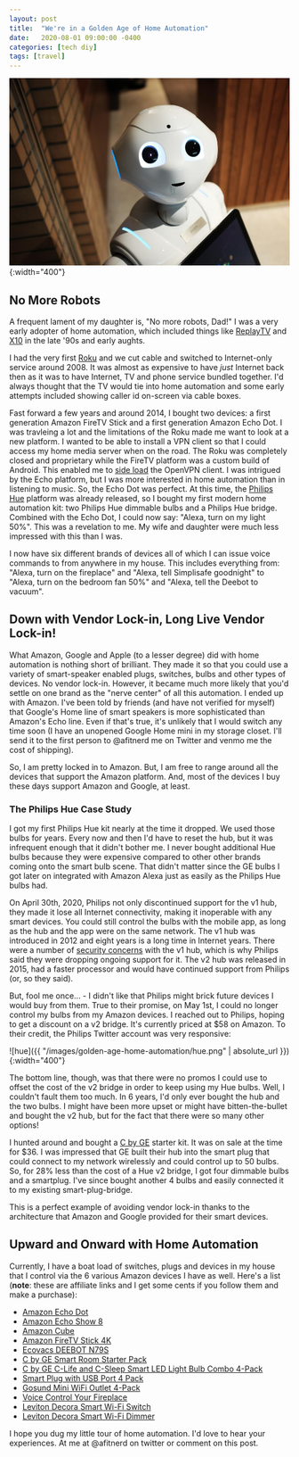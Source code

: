 ```yaml
---
layout: post
title:  "We're in a Golden Age of Home Automation"
date:   2020-08-01 09:00:00 -0400
categories: [tech diy]
tags: [travel]
---
```


![robot](/images/golden-age-home-automation/robot.jpg){:width="400"}

## No More Robots

A frequent lament of my daughter is, "No more robots, Dad!" I was a very early adopter of home automation, which included things like [ReplayTV](https://en.wikipedia.org/wiki/ReplayTV) and [X10](https://en.wikipedia.org/wiki/X10_(industry_standard)) in the late '90s and early aughts.

I had the very first [Roku](https://en.wikipedia.org/wiki/Roku#First_generation) and we cut cable and switched to Internet-only service around 2008. It was almost as expensive to have *just* Internet back then as it was to have Internet, TV and phone service bundled together. I'd always thought that the TV would tie into home automation and some early attempts included showing caller id on-screen via cable boxes.

Fast forward a few years and around 2014, I bought two devices: a first generation Amazon FireTV Stick and a first generation Amazon Echo Dot. I was travleing a lot and the limitations of the Roku made me want to look at a new platform. I wanted to be able to install a VPN client so that I could access my home media server when on the road. The Roku was completely closed and proprietary while the FireTV platform was a custom build of Android. This enabled me to [side load](https://en.wikipedia.org/wiki/Sideloading) the OpenVPN client. I was intrigued by the Echo platform, but I was more interested in home automation than in listening to music. So, the Echo Dot was perfect. At this time, the [Philips Hue](https://en.wikipedia.org/wiki/Philips_Hue) platform was already released, so I bought my first modern home automation kit: two Philips Hue dimmable bulbs and a Philips Hue bridge. Combined with the Echo Dot, I could now say: "Alexa, turn on my light 50%". This was a revelation to me. My wife and daughter were much less impressed with this than I was.

I now have six different brands of devices all of which I can issue voice commands to from anywhere in my house. This includes everything from: "Alexa, turn on the fireplace" and "Alexa, tell Simplisafe goodnight" to "Alexa, turn on the bedroom fan 50%" and "Alexa, tell the Deebot to vacuum".

## Down with Vendor Lock-in, Long Live Vendor Lock-in!

What Amazon, Google and Apple (to a lesser degree) did with home automation is nothing short of brilliant. They made it so that you could use a variety of smart-speaker enabled plugs, switches, bulbs and other types of devices. No vendor lock-in. However, it became much more likely that you'd settle on one brand as the "nerve center" of all this automation. I ended up with Amazon. I've been told by friends (and have not verified for myself) that Google's Home line of smart speakers is more sophisticated than Amazon's Echo line. Even if that's true, it's unlikely that I would switch any time soon (I have an unopened Google Home mini in my storage closet. I'll send it to the first person to @afitnerd me on Twitter and venmo me the cost of shipping).

So, I am pretty locked in to Amazon. But, I am free to range around all the devices that support the Amazon platform. And, most of the devices I buy these days support Amazon and Google, at least.

### The Philips Hue Case Study

I got my first Philips Hue kit nearly at the time it dropped. We used those bulbs for years. Every now and then I'd have to reset the hub, but it was infrequent enough that it didn't bother me. I never bought additional Hue bulbs because they were expensive compared to other other brands coming onto the smart bulb scene. That didn't matter since the GE bulbs I got later on integrated with Amazon Alexa just as easily as the Philips Hue bulbs had.


On April 30th, 2020, Philips not only discontinued support for the v1 hub, they made it lose all Internet connectivity, making it inoperable with any smart devices. You could still control the bulbs with the mobile app, as long as the hub and the app were on the same network. The v1 hub was introduced in 2012 and eight years is a long time in Internet years. There were a number of [security concerns](https://en.wikipedia.org/wiki/Philips_Hue#Security_concern) with the v1 hub, which is why Philips said they were dropping ongoing support for it. The v2 hub was released in 2015, had a faster processor and would have continued support from Philips (or, so they said).

But, fool me once... - I didn't like that Philips might brick future devices I would buy from them. True to their promise, on May 1st, I could no longer control my bulbs from my Amazon devices. I reached out to Philips, hoping to get a discount on a v2 bridge. It's currently priced at $58 on Amazon. To their credit, the Philips Twitter account was very responsive:

![hue]({{ "/images/golden-age-home-automation/hue.png" | absolute_url }}){:width="400"}

The bottom line, though, was that there were no promos I could use to offset the cost of the v2 bridge in order to keep using my Hue bulbs. Well, I couldn't fault them too much. In 6 years, I'd only ever bought the hub and the two bulbs. I might have been more upset or might have bitten-the-bullet and bought the v2 hub, but for the fact that there were so many other options!

I hunted around and bought a [C by GE](https://www.bestbuy.com/site/c-by-ge-soft-white-a-19-4-pack-smart-plug-white/6373503.p?skuId=6373503) starter kit. It was on sale at the time for $36. I was impressed that GE built their hub into the smart plug that could connect to my network wirelessly and could control up to 50 bulbs. So, for 28% less than the cost of a Hue v2 bridge, I got four dimmable bulbs and a smartplug. I've since bought another 4 bulbs and easily connected it to my existing smart-plug-bridge.

This is a perfect example of avoiding vendor lock-in thanks to the architecture that Amazon and Google provided for their smart devices.

## Upward and Onward with Home Automation

Currently, I have a boat load of switches, plugs and devices in my house that I control via the 6 various Amazon devices I have as well. Here's a list (**note**: these are affiliate links and I get some cents if you follow them and make a purchase):

* [Amazon Echo Dot](https://www.amazon.com/gp/product/B07N8RPRF7/ref=as_li_tl?ie=UTF8&tag=dogeared08-20&camp=1789&creative=9325&linkCode=as2&creativeASIN=B07N8RPRF7&linkId=aae324cac418c726cd6fb4ec792573f9)
* [Amazon Echo Show 8](https://www.amazon.com/gp/product/B07PF1Y28C/ref=as_li_tl?ie=UTF8&tag=dogeared08-20&camp=1789&creative=9325&linkCode=as2&creativeASIN=B07PF1Y28C&linkId=61d74cc3d11e509cea59f5cd35edb1d4)
* [Amazon Cube](https://www.amazon.com/gp/product/B07KGVB6D6/ref=as_li_tl?ie=UTF8&tag=dogeared08-20&camp=1789&creative=9325&linkCode=as2&creativeASIN=B07KGVB6D6&linkId=77b437caaa337873d87253f2a55f14d3)
* [Amazon FireTV Stick 4K](https://www.amazon.com/gp/product/B079QHML21/ref=as_li_tl?ie=UTF8&tag=dogeared08-20&camp=1789&creative=9325&linkCode=as2&creativeASIN=B079QHML21&linkId=f583c2ffb276e954969e5192960e7ace)
* [Ecovacs DEEBOT N79S](https://www.amazon.com/gp/product/B077HW9XM7/ref=as_li_tl?ie=UTF8&tag=dogeared08-20&camp=1789&creative=9325&linkCode=as2&creativeASIN=B077HW9XM7&linkId=e85f58a2ed6ca047f1c0a835902bee03)
* [C by GE Smart Room Starter Pack]((https://www.bestbuy.com/site/c-by-ge-soft-white-a-19-4-pack-smart-plug-white/6373503.p?skuId=6373503))
* [C by GE C-Life and C-Sleep Smart LED Light Bulb Combo 4-Pack](https://www.amazon.com/gp/product/B01KB0O2E8/ref=as_li_tl?ie=UTF8&camp=1789&creative=9325&creativeASIN=B01KB0O2E8&linkCode=as2&tag=dogeared08-20&linkId=897fc775d52e6f5f47cf40df15b5a281)
* [Smart Plug with USB Port 4 Pack](https://www.amazon.com/gp/product/B07YBQKZTK/ref=as_li_tl?ie=UTF8&tag=dogeared08-20&camp=1789&creative=9325&linkCode=as2&creativeASIN=B07YBQKZTK&linkId=822d0f6e783bf39b14b865ceb837623c)
* [Gosund Mini WiFi Outlet 4-Pack](https://www.amazon.com/gp/product/B079MFTYMV/ref=as_li_tl?ie=UTF8&camp=1789&creative=9325&creativeASIN=B079MFTYMV&linkCode=as2&tag=dogeared08-20&linkId=cb3cabf15cf0c454218eea9cdb31f008)
* [Voice Control Your Fireplace](https://www.amazon.com/gp/product/B07N9BCJRW/ref=as_li_tl?ie=UTF8&tag=dogeared08-20&camp=1789&creative=9325&linkCode=as2&creativeASIN=B07N9BCJRW&linkId=63767f28d14701958bac6d9d7c688e97)
* [Leviton Decora Smart Wi-Fi Switch](https://www.amazon.com/gp/product/B01MU9SH77/ref=as_li_tl?ie=UTF8&tag=dogeared08-20&camp=1789&creative=9325&linkCode=as2&creativeASIN=B01MU9SH77&linkId=f45010c8bd5f046672d8603571f3a570)
* [Leviton Decora Smart Wi-Fi Dimmer](https://www.amazon.com/gp/product/B01NASBN1V/ref=as_li_tl?ie=UTF8&tag=dogeared08-20&camp=1789&creative=9325&linkCode=as2&creativeASIN=B01NASBN1V&linkId=613319b6637ef7d0a61207dac47df4d3)

I hope you dug my little tour of home automation. I'd love to hear your experiences. At me at @afitnerd on twitter or comment on this post.